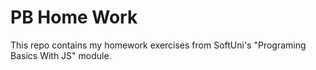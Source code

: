 # PB Home Work
 This repo contains my homework exercises from SoftUni's "Programing Basics With JS" module.
